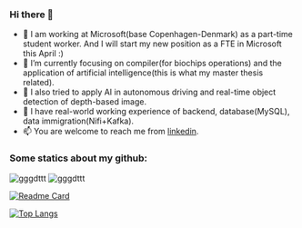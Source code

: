 ### Hi there 👋

<!--
**gggdttt/gggdttt** is a ✨ _special_ ✨ repository because its `README.md` (this file) appears on your GitHub profile.

Here are some ideas to get you started:
- 🔭 I’m a student of DTU(Technical University of Denamrk) and studying for my master degree of Computer Science and Engineering. I am working at Microsoft(base Copenhagen-Denmark) as a part-time student worker.
- 🌱 I’m currently focusing on compiler and artificial intelligence.
- 👯 I’m looking to collaborate on ...
- 🤔 I’m looking for help with ...
- 💬 Ask me about ...
- 📫 How to reach me: ...
- 😄 Pronouns: ...
- ⚡ Fun fact: ...
-->


- 👯 I am working at Microsoft(base Copenhagen-Denmark) as a part-time student worker. And I will start my new position as a FTE in Microsoft this April :) 
- 🌱 I’m currently focusing on compiler(for biochips operations) and the application of artificial intelligence(this is what my master thesis related). 
- 🤔 I also tried to apply AI in autonomous driving and real-time object detection of depth-based image. 
- 👯 I have real-world working experience of backend, database(MySQL), data immigration(Nifi+Kafka).
- 📫 You are welcome to reach me from [linkedin](https://www.linkedin.com/in/wenjie-fan-b0b05620b/). 


### Some statics about my github:

![gggdttt](https://komarev.com/ghpvc/?username=gggdttt)
![gggdttt](https://visitor-badge.glitch.me/badge?page_id=gggdttt.profile)

[![Readme Card](https://github-readme-stats.vercel.app/api?username=gggdttt&show_icons=true&title_color=ffffff&icon_color=bb2acf&text_color=daf7dc&bg_color=151515)](https://github.com/gggdttt/github-readme-stats)

[![Top Langs](https://github-readme-stats.vercel.app/api/top-langs/?username=gggdttt&layout=compact&exclude_repo=gggdttt.github.io&title_color=ffffff&icon_color=bb2acf&text_color=daf7dc&bg_color=151515)](https://github.com/gggdttt/github-readme-stats)
